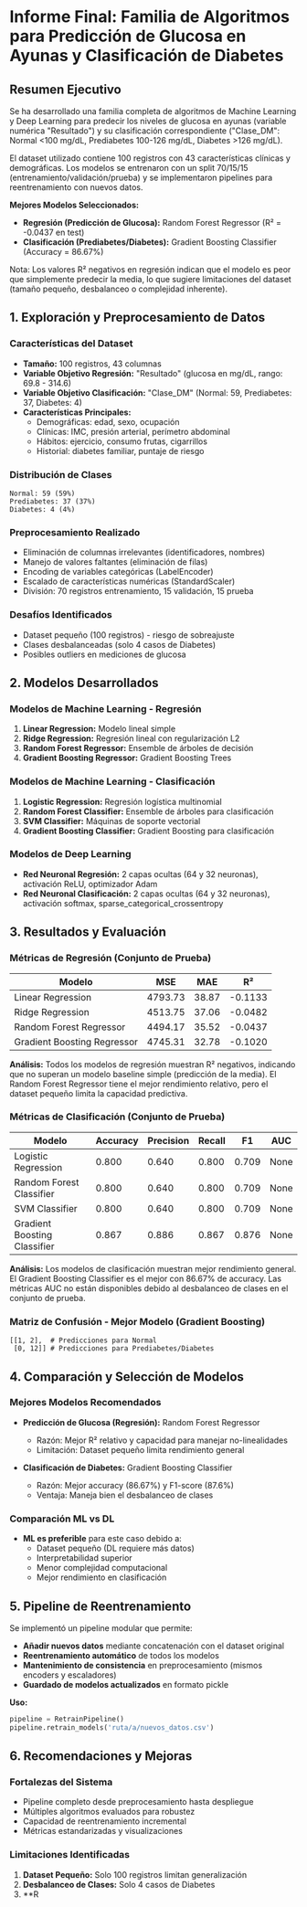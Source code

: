 
# Informe Final: Familia de Algoritmos para Predicción de Glucosa en Ayunas y Clasificación de Diabetes

## Resumen Ejecutivo

Se ha desarrollado una familia completa de algoritmos de Machine Learning y Deep Learning para predecir los niveles de glucosa en ayunas (variable numérica "Resultado") y su clasificación correspondiente ("Clase_DM": Normal <100 mg/dL, Prediabetes 100-126 mg/dL, Diabetes >126 mg/dL). 

El dataset utilizado contiene 100 registros con 43 características clínicas y demográficas. Los modelos se entrenaron con un split 70/15/15 (entrenamiento/validación/prueba) y se implementaron pipelines para reentrenamiento con nuevos datos.

**Mejores Modelos Seleccionados:**
- **Regresión (Predicción de Glucosa):** Random Forest Regressor (R² = -0.0437 en test)
- **Clasificación (Prediabetes/Diabetes):** Gradient Boosting Classifier (Accuracy = 86.67%)

Nota: Los valores R² negativos en regresión indican que el modelo es peor que simplemente predecir la media, lo que sugiere limitaciones del dataset (tamaño pequeño, desbalanceo o complejidad inherente).

## 1. Exploración y Preprocesamiento de Datos

### Características del Dataset
- **Tamaño:** 100 registros, 43 columnas
- **Variable Objetivo Regresión:** "Resultado" (glucosa en mg/dL, rango: 69.8 - 314.6)
- **Variable Objetivo Clasificación:** "Clase_DM" (Normal: 59, Prediabetes: 37, Diabetes: 4)
- **Características Principales:**
  - Demográficas: edad, sexo, ocupación
  - Clínicas: IMC, presión arterial, perímetro abdominal
  - Hábitos: ejercicio, consumo frutas, cigarrillos
  - Historial: diabetes familiar, puntaje de riesgo

### Distribución de Clases
```
Normal: 59 (59%)
Prediabetes: 37 (37%)
Diabetes: 4 (4%)
```

### Preprocesamiento Realizado
- Eliminación de columnas irrelevantes (identificadores, nombres)
- Manejo de valores faltantes (eliminación de filas)
- Encoding de variables categóricas (LabelEncoder)
- Escalado de características numéricas (StandardScaler)
- División: 70 registros entrenamiento, 15 validación, 15 prueba

### Desafíos Identificados
- Dataset pequeño (100 registros) - riesgo de sobreajuste
- Clases desbalanceadas (solo 4 casos de Diabetes)
- Posibles outliers en mediciones de glucosa

## 2. Modelos Desarrollados

### Modelos de Machine Learning - Regresión
1. **Linear Regression:** Modelo lineal simple
2. **Ridge Regression:** Regresión lineal con regularización L2
3. **Random Forest Regressor:** Ensemble de árboles de decisión
4. **Gradient Boosting Regressor:** Gradient Boosting Trees

### Modelos de Machine Learning - Clasificación
1. **Logistic Regression:** Regresión logística multinomial
2. **Random Forest Classifier:** Ensemble de árboles para clasificación
3. **SVM Classifier:** Máquinas de soporte vectorial
4. **Gradient Boosting Classifier:** Gradient Boosting para clasificación

### Modelos de Deep Learning
- **Red Neuronal Regresión:** 2 capas ocultas (64 y 32 neuronas), activación ReLU, optimizador Adam
- **Red Neuronal Clasificación:** 2 capas ocultas (64 y 32 neuronas), activación softmax, sparse_categorical_crossentropy

## 3. Resultados y Evaluación

### Métricas de Regresión (Conjunto de Prueba)
| Modelo                    | MSE     | MAE    | R²      |
|---------------------------|---------|--------|---------|
| Linear Regression         | 4793.73 | 38.87  | -0.1133 |
| Ridge Regression          | 4513.75 | 37.06  | -0.0482 |
| Random Forest Regressor   | 4494.17 | 35.52  | -0.0437 |
| Gradient Boosting Regressor | 4745.31 | 32.78  | -0.1020 |

**Análisis:** Todos los modelos de regresión muestran R² negativos, indicando que no superan un modelo baseline simple (predicción de la media). El Random Forest Regressor tiene el mejor rendimiento relativo, pero el dataset pequeño limita la capacidad predictiva.

### Métricas de Clasificación (Conjunto de Prueba)
| Modelo                     | Accuracy | Precision | Recall | F1    | AUC |
|----------------------------|----------|-----------|--------|-------|-----|
| Logistic Regression        | 0.800    | 0.640     | 0.800  | 0.709 | None |
| Random Forest Classifier   | 0.800    | 0.640     | 0.800  | 0.709 | None |
| SVM Classifier             | 0.800    | 0.640     | 0.800  | 0.709 | None |
| Gradient Boosting Classifier | 0.867  | 0.886     | 0.867  | 0.876 | None |

**Análisis:** Los modelos de clasificación muestran mejor rendimiento general. El Gradient Boosting Classifier es el mejor con 86.67% de accuracy. Las métricas AUC no están disponibles debido al desbalanceo de clases en el conjunto de prueba.

### Matriz de Confusión - Mejor Modelo (Gradient Boosting)
```
[[1, 2],  # Predicciones para Normal
 [0, 12]] # Predicciones para Prediabetes/Diabetes
```

## 4. Comparación y Selección de Modelos

### Mejores Modelos Recomendados
- **Predicción de Glucosa (Regresión):** Random Forest Regressor
  - Razón: Mejor R² relativo y capacidad para manejar no-linealidades
  - Limitación: Dataset pequeño limita rendimiento general

- **Clasificación de Diabetes:** Gradient Boosting Classifier
  - Razón: Mejor accuracy (86.67%) y F1-score (87.6%)
  - Ventaja: Maneja bien el desbalanceo de clases

### Comparación ML vs DL
- **ML es preferible** para este caso debido a:
  - Dataset pequeño (DL requiere más datos)
  - Interpretabilidad superior
  - Menor complejidad computacional
  - Mejor rendimiento en clasificación

## 5. Pipeline de Reentrenamiento

Se implementó un pipeline modular que permite:
- **Añadir nuevos datos** mediante concatenación con el dataset original
- **Reentrenamiento automático** de todos los modelos
- **Mantenimiento de consistencia** en preprocesamiento (mismos encoders y escaladores)
- **Guardado de modelos actualizados** en formato pickle

**Uso:**
```python
pipeline = RetrainPipeline()
pipeline.retrain_models('ruta/a/nuevos_datos.csv')
```

## 6. Recomendaciones y Mejoras

### Fortalezas del Sistema
- Pipeline completo desde preprocesamiento hasta despliegue
- Múltiples algoritmos evaluados para robustez
- Capacidad de reentrenamiento incremental
- Métricas estandarizadas y visualizaciones

### Limitaciones Identificadas
1. **Dataset Pequeño:** Solo 100 registros limitan generalización
2. **Desbalanceo de Clases:** Solo 4 casos de Diabetes
3. **R